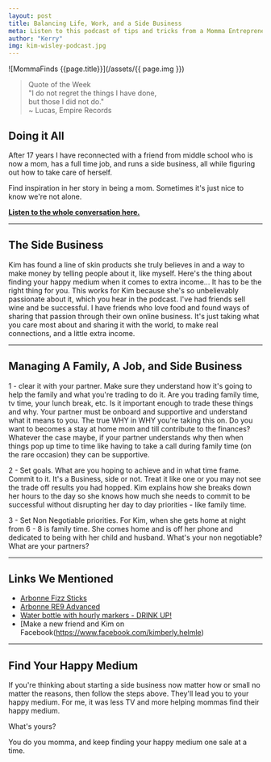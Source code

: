 ```yaml
---
layout: post
title: Balancing Life, Work, and a Side Business
meta: Listen to this podcast of tips and tricks from a Momma Entrepreneur
author: "Kerry"
img: kim-wisley-podcast.jpg
---
```


![MommaFinds {{page.title}}](/assets/{{ page.img }})

> Quote of the Week <br> "I do not regret the things I have done,<br>but those I did not do." <br>~ Lucas, Empire Records

## Doing it All

After 17 years I have reconnected with a friend from middle school who is now a mom, has a full time job, and runs a side business, all while figuring out how to take care of herself.

Find inspiration in her story in being a mom. Sometimes it's just nice to know we're not alone.

**[Listen to the whole conversation here.](https://anchor.fm/kerry-guard/episodes/Traveling-with-Kids-e4r8ub)**

---

## The Side Business

Kim has found a line of skin products she truly believes in and a way to make money by telling people about it, like myself. Here's the thing about finding your happy medium when it comes to extra income... It has to be the right thing for you. This works for Kim because she's so unbelievably passionate about it, which you hear in the podcast. I've had friends sell wine and be successful. I have friends who love food and found ways of sharing that passion through their own online business. It's just taking what you care most about and sharing it with the world, to make real connections, and a little extra income.

---

## Managing A Family, A Job, and Side Business

1 - clear it with your partner. Make sure they understand how it's going to help the family and what you're trading to do it. Are you trading family time, tv time, your lunch break, etc. Is it important enough to trade these things and why. Your partner must be onboard and supportive and understand what it means to you. The true WHY in WHY you're taking this on. Do you want to becomes a stay at home mom and till contribute to the finances? Whatever the case maybe, if your partner understands why then when things pop up time to time like having to take a call during family time (on the rare occasion) they can be supportive.

2 - Set goals. What are you hoping to achieve and in what time frame. Commit to it. It's a Business, side or not. Treat it like one or you may not see the trade off results you had hopped. Kim explains how she breaks down her hours to the day so she knows how much she needs to commit to be successful without disrupting her day to day priorities - like family time.

3 - Set Non Negotiable priorities. For Kim, when she gets home at night from 6 - 8 is family time. She comes home and is off her phone and dedicated to being with her child and husband. What's your non negotiable? What are your partners?

---

## Links We Mentioned

+ [Arbonne Fizz Sticks](https://www.arbonne.com/Pws/homeoffice/store/AMUS/product/Energy-Fizz-Sticks-Citrus-2077,8007,272.aspx)
+ [Arbonne RE9 Advanced](https://www.arbonne.com/Pws/homeoffice/store/AMUS/product/RE9-Advanced-Set-818,11161,199.aspx)
+ [Water bottle with hourly markers - DRINK UP!]()
+ [Make a new friend and Kim on Facebook(https://www.facebook.com/kimberly.helmle)

---

## Find Your Happy Medium

If you're thinking about starting a side business now matter how or small no matter the reasons, then follow the steps above. They'll lead you to your happy medium. For me, it was less TV and more helping mommas find their happy medium.

What's yours? 

You do you momma, and keep finding your happy medium one sale at a time.
